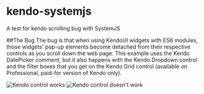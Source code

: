 # kendo-systemjs
 A test for kendo scrolling bug with SystemJS

##The Bug
The bug is that when using KendoUI widgets with ES6 modules, those widgets' pop-up elements become detached from their respective controls as you scroll down the web page.  This example uses the Kendo DatePicker comment, but it also happens with the Kendo Dropdown control and the filter boxes that you get on the Kendo Grid control (available on Professional, paid-for version of Kendo only).

![Kendo control works](http://www.users.on.net/~mikeandgeminoz/code/images/kendo_es6_scrollingbug1.png "Kendo control works")
![Kendo control doesn't work](http://www.users.on.net/~mikeandgeminoz/code/images/kendo_es6_scrollingbug2.png "Kendo control doesn't work")
